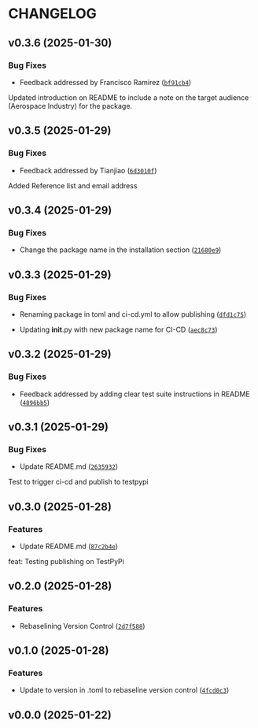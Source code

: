 # CHANGELOG


## v0.3.6 (2025-01-30)

### Bug Fixes

- Feedback addressed by Francisco Ramirez
  ([`bf91cb4`](https://github.com/UBC-MDS/py_atmosphere/commit/bf91cb40ed7e6faa497cf04ced74feaf8ccf730c))

Updated introduction on README to include a note on the target audience (Aerospace Industry) for the
  package.


## v0.3.5 (2025-01-29)

### Bug Fixes

- Feedback addressed by Tianjiao
  ([`6d3010f`](https://github.com/UBC-MDS/py_atmosphere/commit/6d3010fd59ebb19d3cd775402fd7dcf478c3cd0b))

Added Reference list and email address


## v0.3.4 (2025-01-29)

### Bug Fixes

- Change the package name in the installation section
  ([`21680e9`](https://github.com/UBC-MDS/py_atmosphere/commit/21680e93c10f0cddc54f20b9e405786bab3f51d9))


## v0.3.3 (2025-01-29)

### Bug Fixes

- Renaming package in toml and ci-cd.yml to allow publishing
  ([`dfd1c75`](https://github.com/UBC-MDS/py_atmosphere/commit/dfd1c75d8884a76e0a5f22791b0daef44ec6a8d1))

- Updating __init__.py with new package name for CI-CD
  ([`aec8c73`](https://github.com/UBC-MDS/py_atmosphere/commit/aec8c7308118dc6e6e628e98a2b4842c5af32b94))


## v0.3.2 (2025-01-29)

### Bug Fixes

- Feedback addressed by adding clear test suite instructions in README
  ([`4896bb5`](https://github.com/UBC-MDS/py_atmosphere/commit/4896bb57798edb0c0ca95e59d32f5de7e09326be))


## v0.3.1 (2025-01-29)

### Bug Fixes

- Update README.md
  ([`2635932`](https://github.com/UBC-MDS/py_atmosphere/commit/26359325def33a18e0311b8aa4b0f63943637931))

Test to trigger ci-cd and publish to testpypi


## v0.3.0 (2025-01-28)

### Features

- Update README.md
  ([`87c2b4e`](https://github.com/UBC-MDS/py_atmosphere/commit/87c2b4e1ea55fe12eff90557224d5644c9b7f2f9))

feat: Testing publishing on TestPyPi


## v0.2.0 (2025-01-28)

### Features

- Rebaselining Version Control
  ([`2d7f588`](https://github.com/UBC-MDS/py_atmosphere/commit/2d7f5889c4e25716b8d24d18683462f2c7a50a7b))


## v0.1.0 (2025-01-28)

### Features

- Update to version in .toml to rebaseline version control
  ([`4fcd0c3`](https://github.com/UBC-MDS/py_atmosphere/commit/4fcd0c3d8d3fdb4efa89f810db2c99fd203af4bc))


## v0.0.0 (2025-01-22)
